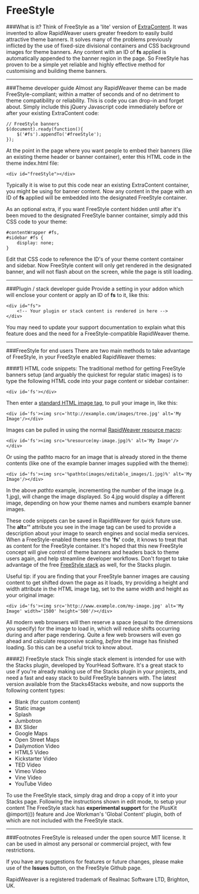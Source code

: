 FreeStyle
=========

###What is it?
Think of FreeStyle as a 'lite' version of [ExtraContent](http://extracontent.info). It was invented to allow RapidWeaver users greater freedom to easily build attractive theme banners. It solves many of the problems previously inflicted by the use of fixed-size divisional containers and CSS background images for theme banners. Any content with an ID of **fs** applied is automatically appended to the banner region in the page. So FreeStyle has proven to be a simple yet reliable and highly effective method for customising and building theme banners.

---

###Theme developer guide
Almost any RapidWeaver theme can be made FreeStyle-compliant; within a matter of seconds and of no detriment to theme compatibility or reliability. This is code you can drop-in and forget about. Simply include this jQuery Javascript code immediately before or after your existing ExtraContent code:

	// FreeStyle banners
	$(document).ready(function(){
		$('#fs').appendTo('#freeStyle');                                           
	});
	
At the point in the page where you want people to embed their banners (like an existing theme header or banner container), enter this HTML code in the theme index.html file:

	<div id="freeStyle"></div>

Typically it is wise to put this code near an existing ExtraContent container, you might be using for banner content. Now any content in the page with an ID of **fs** applied will be embedded into the designated FreeStyle container.

As an optional extra, if you want FreeStyle content hidden until after it's been moved to the designated FreeStyle banner container, simply add this CSS code to your theme:

	#contentWrapper #fs,
	#sidebar #fs {
		display: none;
	}

Edit that CSS code to reference the ID's of your theme content container and sidebar. Now FreeStyle content will only get rendered in the designated banner, and will not flash about on the screen, while the page is still loading.

---

###Plugin / stack developer guide
Provide a setting in your addon which will enclose your content or apply an ID of **fs** to it, like this:

	<div id="fs">
		<!-- Your plugin or stack content is rendered in here -->
	</div>

You may need to update your support documentation to explain what this feature does and the need for a FreeStyle-compatible RapidWeaver theme.

---

###FreeStyle for end users
There are two main methods to take advantage of FreeStyle, in your FreeStyle enabled RapidWeaver themes:

####1) HTML code snippets:
The traditional method for getting FreeStyle banners setup (and arguably the quickest for regular static images) is to type the following HTML code into your page content or sidebar container:

	<div id='fs'></div>

Then enter a [standard HTML image tag](http://www.w3schools.com/html/html_images.asp), to pull your image in, like this:

	<div id='fs'><img src='http://example.com/images/tree.jpg' alt='My Image'/></div>

Images can be pulled in using the normal [RapidWeaver resource macro](http://realmacsoftware.freshdesk.com/support/articles/11330-how-to-use-rapidweaver-5-resources):

	<div id='fs'><img src='%resource(my-image.jpg)%' alt='My Image'/></div>

Or using the pathto macro for an image that is already stored in the theme contents (like one of the example banner images supplied with the theme):

	<div id='fs'><img src='%pathto(images/editable_images/1.jpg)%' alt='My Image'/></div>
	
In the above *pathto* example, incrementing the number of the image (e.g. 1.jpg), will change the image displayed. So 4.jpg would display a different image, depending on how your theme names and numbers example banner images. 

These code snippets can be saved in RapidWeaver for quick future use. The **alt=''** attribute you see in the image tag can be used to provide a description about your image to search engines and social media services. When a FreeStyle-enabled theme sees the **'fs'** code, it knows to treat that as content for the FreeStyle container. It's hoped that this new FreeStyle concept will give control of theme banners and headers back to theme users again, and help streamline developer workflows. Don't forget to take advantage of the free [FreeStyle stack](http://www.stacks4stacks.com/freestyle/) as well, for the Stacks plugin. 

Useful tip: if you are finding that your FreeStyle banner images are causing content to get shifted down the page as it loads, try providing a height and width attribute in the HTML image tag, set to the same width and height as your original image:

	<div id='fs'><img src='http://www.example.com/my-image.jpg' alt='My Image' width='1500' height='500'/></div>

All modern web browsers will then reserve a space (equal to the dimensions you specify) for the image to load in, which will reduce shifts occurring during and after page rendering. Quite a few web browsers will even go ahead and calculate responsive scaling, *before* the image has finished loading. So this can be a useful trick to know about.

####2) FreeStyle stack
This single stack element is intended for use with the Stacks plugin, developed by YourHead Software. It's a great stack to use if you're already making use of the Stacks plugin in your projects, and need a fast and easy stack to build FreeStyle banners with. The latest version available from the Stacks4Stacks website, and now supports the following content types:

- Blank (for custom content)
- Static image
- Splash
- Jumbotron
- BX Slider
- Google Maps
- Open Street Maps
- Dailymotion Video
- HTML5 Video
- Kickstarter Video
- TED Video
- Vimeo Video
- Vine Video
- YouTube Video

To use the FreeStyle stack, simply drag and drop a copy of it into your Stacks page. Following the instructions shown in edit mode, to setup your content The FreeStyle stack has **experimental support** for the PlusKit @import(()) feature and Joe Workman's 'Global Content' plugin, both of which are not included with the FreeStyle stack.

---

###Footnotes
FreeStyle is released under the open source MIT license. It can be used in almost any personal or commercial project, with few restrictions.

If you have any suggestions for features or future changes, please make use of the **Issues** button, on the FreeStyle Github page.

RapidWeaver is a registered trademark of Realmac Software LTD, Brighton, UK.